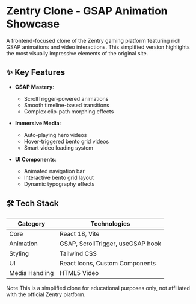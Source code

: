 # Zentry Clone - GSAP Animation Showcase

A frontend-focused clone of the Zentry gaming platform featuring rich GSAP animations and video interactions. This simplified version highlights the most visually impressive elements of the original site.

## ✨ Key Features

- **GSAP Mastery**: 
  - ScrollTrigger-powered animations
  - Smooth timeline-based transitions
  - Complex clip-path morphing effects

- **Immersive Media**:
  - Auto-playing hero videos
  - Hover-triggered bento grid videos
  - Smart video loading system

- **UI Components**:
  - Animated navigation bar
  - Interactive bento grid layout
  - Dynamic typography effects

## 🛠 Tech Stack

| Category        | Technologies                          |
|-----------------|---------------------------------------|
| Core            | React 18, Vite                        |
| Animation       | GSAP, ScrollTrigger, useGSAP hook     |
| Styling         | Tailwind CSS                          |
| UI              | React Icons, Custom Components        |
| Media Handling  | HTML5 Video                           |

 Note This is a simplified clone for educational purposes only, not affiliated with the official Zentry platform.
